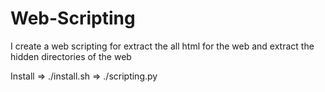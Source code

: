 # Web-Scripting
I create a web scripting for extract the all html for the web and extract the hidden directories of the web

Install => ./install.sh => ./scripting.py
